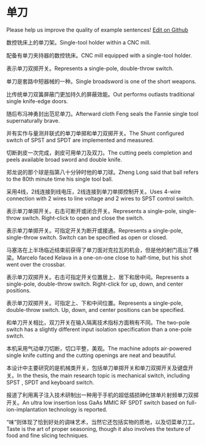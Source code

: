# 单刀

Please help us improve the quality of example sentences! [Edit on Github](https://github.com/jiyushe/jiyu-example-sentence-source/blob/main/chinese/dandao.md)

<p><span class="chinese">数控铣床上的单刀架。</span><span class="english">Single-tool holder within a CNC mill.</span></p>

<p><span class="chinese">配备有单刀夹持器的数控铣床。</span><span class="english">CNC mill equipped with a single-tool holder.</span></p>

<p><span class="chinese">表示单刀双掷开关。</span><span class="english">Represents a single-pole, double-throw switch.</span></p>

<p><span class="chinese">单刀是套路中短器械的一种。</span><span class="english">Single broadsword is one of the short weapons.</span></p>

<p><span class="chinese">比传统单刀双簧屏蔽门更加持久的屏蔽效能。</span><span class="english">Out performs outlasts traditional single knife-edge doors.</span></p>

<p><span class="chinese">随后布冯神勇封出范尼单刀。</span><span class="english">Afterward cloth Feng seals the Fannie single tool supernaturally brave.</span></p>

<p><span class="chinese">并有实作与量测并联式的单刀单掷和单刀双掷开关。</span><span class="english">The Shunt configured switch of SPST and SPDT are implemented and measured.</span></p>

<p><span class="chinese">切断剥皮一次完成，剥皮可用单刀及双刀。</span><span class="english">The cutting peels completion and peels available broad sword and double knife.</span></p>

<p><span class="chinese">郑龙说的那个球是指第八十分钟时他的单刀球。</span><span class="english">Zheng Long said that ball refers to the 80th minute time his single tool ball.</span></p>

<p><span class="chinese">采用4线，2线连接到线电压，2线连接到单刀单掷控制开关。</span><span class="english">Uses 4-wire connection with 2 wires to line voltage and 2 wires to SPST control switch.</span></p>

<p><span class="chinese">表示单刀单掷开关。右击可断开或闭合开关。</span><span class="english">Represents a single-pole, single-throw switch. Right-click to open and close the switch.</span></p>

<p><span class="chinese">表示单刀单掷开关。可指定开关为断开或接通。</span><span class="english">Represents a single-pole, single-throw switch. Switch can be specified as open or closed.</span></p>

<p><span class="chinese">马塞洛在上半场临近结束前获得了单刀面对克拉瓦的机会，但是他的射门高出了横梁。</span><span class="english">Marcelo faced Kelava in a one-on-one close to half-time, but his shot went over the crossbar.</span></p>

<p><span class="chinese">表示单刀双掷开关。右击可指定开关位置居上、居下和居中间。</span><span class="english">Represents a single-pole, double-throw switch. Right-click for up, down, and center positions.</span></p>

<p><span class="chinese">表示单刀双掷开关。可指定上、下和中间位置。</span><span class="english">Represents a single-pole, double-throw switch. Up, down, and center positions can be specified.</span></p>

<p><span class="chinese">和单刀开关相比，双刀开关在输入隔离技术指标方面稍有不同。</span><span class="english">The two-pole switch has a slightly different input isolation specification than a one-pole switch.</span></p>

<p><span class="chinese">本机采用气动单刀切断，切口平整，美观。</span><span class="english">The machine adopts air-powered single knife cutting and the cutting openings are neat and beautiful.</span></p>

<p><span class="chinese">本设计中主要研究的是机械类开关，包括单刀单掷开关和单刀双掷开关及键盘开关。</span><span class="english">In the thesis, the main research topic is mechanical switch, including SPST , SPDT and keyboard switch.</span></p>

<p><span class="chinese">报道了利用离子注入技术研制出一种用于手机的超低插损砷化镓单片射频单刀双掷开关。</span><span class="english">An ultra low insertion loss GaAs MMIC RF SPDT switch based on full-ion-implantation technology is reported.</span></p>

<p><span class="chinese">“味”则体现了恰到好处的调味艺术，当然它还包括实物的质地，以及切菜单刀工。</span><span class="english">Taste is the art of proper seasoning, though it also involves the texture of food and fine slicing techniques.</span></p>

